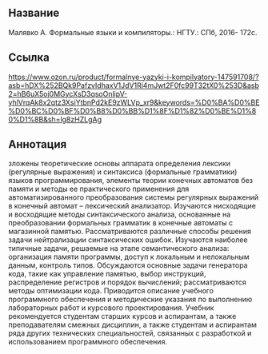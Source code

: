 ## Название

Малявко А. Формальные языки и компиляторы.: НГТУ.: СПб, 2016- 172с.

## Ссылка
https://www.ozon.ru/product/formalnye-yazyki-i-kompilyatory-147591708/?asb=hDX%252BQk9PafzvIdhaxV1JdV1Ri4mJwt2F0fc99T32tX0%253D&asb2=hB6uX5oj0MGycXsD3qsoOnlipV-yhlVrqAk8x2qtz3XsiYtbnPd2kE9zWLVp_xr9&keywords=%D0%BA%D0%BE%D0%BC%D0%BF%D0%B8%D0%BB%D1%8F%D1%82%D0%BE%D1%80%D1%8B&sh=lg8zHZLgAg
## Аннотация 
зложены теоретические основы аппарата определения лексики (регулярные выражения) и синтаксиса (формальные грамматики) языков программирования, элементы теории конечных автоматов без памяти и методы ее практического применения для автоматизированного преобразования системы регулярных выражений в конечный автомат – лексический анализатор. Изучаются нисходящие и восходящие методы синтаксического анализа, основанные на преобразовании формальных грамматик в конечные автоматы с магазинной памятью. Рассматриваются различные способы решения задачи нейтрализации синтаксических ошибок. Изучаются наиболее типичные задачи, решаемые на этапе семантического анализа: организация памяти программы, доступ к локальным и нелокальным данным, контроль типов. Обсуждаются основные задачи генератора кода, такие как управление памятью, выбор инструкций, распределение регистров и порядок вычислений; рассматриваются методы оптимизации кода. Приводится описание учебного программного обеспечения и методические указания по выполнению лабораторных работ и курсового проектирования. Учебник рекомендуется студентам старших курсов и аспирантам, а также преподавателям смежных дисциплин, а также студентам и аспирантам ряда других технических специальностей, связанных с разработкой и использованием программного обеспечения.
